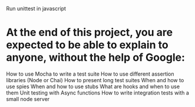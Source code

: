 Run unittest in javascript

At the end of this project, you are expected to be able to explain to anyone, without the help of Google:
=========================================================================================================

How to use Mocha to write a test suite
How to use different assertion libraries (Node or Chai)
How to present long test suites
When and how to use spies
When and how to use stubs
What are hooks and when to use them
Unit testing with Async functions
How to write integration tests with a small node server
